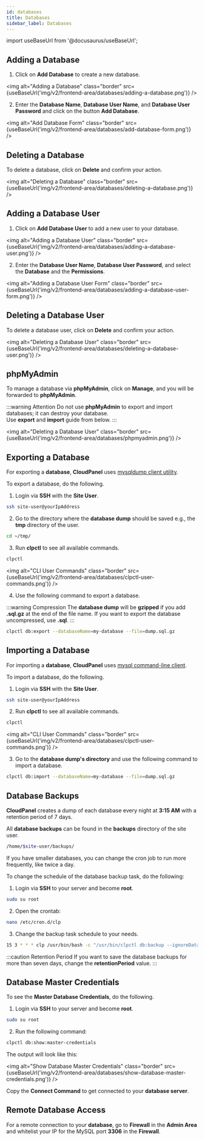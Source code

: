 ```yaml
---
id: databases
title: Databases
sidebar_label: Databases
---
```


import useBaseUrl from '@docusaurus/useBaseUrl';

## Adding a Database

1. Click on **Add Database** to create a new database.

<img alt="Adding a Database" class="border" src={useBaseUrl('img/v2/frontend-area/databases/adding-a-database.png')} />

2. Enter the **Database Name**, **Database User Name**, and **Database User Password** and click on the button **Add Database**.

<img alt="Add Database Form" class="border" src={useBaseUrl('img/v2/frontend-area/databases/add-database-form.png')} />

## Deleting a Database

To delete a database, click on **Delete** and confirm your action.

<img alt="Deleting a Database" class="border" src={useBaseUrl('img/v2/frontend-area/databases/deleting-a-database.png')} />

## Adding a Database User

1. Click on **Add Database User** to add a new user to your database.

<img alt="Adding a Database User" class="border" src={useBaseUrl('img/v2/frontend-area/databases/adding-a-database-user.png')} />

2. Enter the **Database User Name**, **Database User Password**, and select the **Database** and the **Permissions**.

<img alt="Adding a Database User Form" class="border" src={useBaseUrl('img/v2/frontend-area/databases/adding-a-database-user-form.png')} />

## Deleting a Database User

To delete a database user, click on **Delete** and confirm your action.

<img alt="Deleting a Database User" class="border" src={useBaseUrl('img/v2/frontend-area/databases/deleting-a-database-user.png')} />

## phpMyAdmin

To manage a database via **phpMyAdmin**, click on **Manage**, and you will be forwarded to **phpMyAdmin**.

:::warning Attention
Do not use **phpMyAdmin** to export and import databases; it can destroy your database. <br />
Use **export** and **import** guide from below.
:::

<img alt="Deleting a Database User" class="border" src={useBaseUrl('img/v2/frontend-area/databases/phpmyadmin.png')} />

## Exporting a Database

For exporting a **database**, **CloudPanel** uses [mysqldump client utility](https://dev.mysql.com/doc/refman/8.0/en/mysqldump.html).

To export a database, do the following.

1. Login via **SSH** with the **Site User**.

```bash
ssh site-user@yourIpAddress
```

2. Go to the directory where the **database dump** should be saved e.g., the **tmp** directory of the user.

```bash
cd ~/tmp/
```

3. Run **clpctl** to see all available commands.

```bash
clpctl
```

<img alt="CLI User Commands" class="border" src={useBaseUrl('img/v2/frontend-area/databases/clpctl-user-commands.png')} />

4. Use the following command to export a database.

:::warning Compression
The **database dump** will be **gzipped** if you add **.sql.gz** at the end of the file name. If you want to export the database uncompressed, use **.sql**.
:::

```bash
clpctl db:export --databaseName=my-database --file=dump.sql.gz
```

## Importing a Database

For importing a **database**, **CloudPanel** uses [mysql command-line client](https://dev.mysql.com/doc/refman/8.0/en/mysql.html).

To import a database, do the following.

1. Login via **SSH** with the **Site User**.

```bash
ssh site-user@yourIpAddress
```

2. Run **clpctl** to see all available commands.

```bash
clpctl
```

<img alt="CLI User Commands" class="border" src={useBaseUrl('img/v2/frontend-area/databases/clpctl-user-commands.png')} />

3. Go to the **database dump's directory** and use the following command to import a database.

```bash
clpctl db:import --databaseName=my-database --file=dump.sql.gz
```

## Database Backups

**CloudPanel** creates a dump of each database every night at **3:15 AM** with a retention period of 7 days.

All **database backups** can be found in the **backups** directory of the site user.

```bash
/home/$site-user/backups/
```

If you have smaller databases, you can change the cron job to run more frequently, like twice a day.

To change the schedule of the database backup task, do the following:

1. Login via **SSH** to your server and become **root**.

```bash
sudo su root
```

2. Open the crontab:

```bash
nano /etc/cron.d/clp
```

3. Change the backup task schedule to your needs.

```bash
15 3 * * * clp /usr/bin/bash -c "/usr/bin/clpctl db:backup --ignoreDatabases='db1,db2' --retentionPeriod=7" &> /dev/null
```

:::caution Retention Period
If you want to save the database backups for more than seven days, change the **retentionPeriod** value.
:::

## Database Master Credentials

To see the **Master Database Credentials**, do the following.

1. Login via **SSH** to your server and become **root**.

```bash
sudo su root
```

2. Run the following command:

```bash
clpctl db:show:master-credentials
```

The output will look like this:

<img alt="Show Database Master Credentials" class="border" src={useBaseUrl('img/v2/frontend-area/databases/show-database-master-credentials.png')} />

Copy the **Connect Command** to get connected to your **database server**.

## Remote Database Access

For a remote connection to your **database**, go to **Firewall** in the **Admin Area** and whitelist your IP for the MySQL port **3306** in the **Firewall**.

